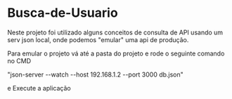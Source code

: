 # Busca-de-Usuario
Neste projeto foi utilizado alguns conceitos de consulta de API usando um serv json local, onde podemos "emular" uma api de produção.

Para emular o projeto vá até a pasta do projeto e rode o seguinte comando no CMD

"json-server --watch --host 192.168.1.2 --port 3000 db.json"

e Execute a aplicação
